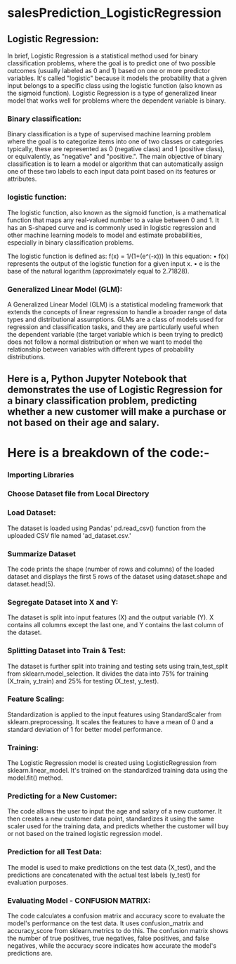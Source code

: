 # salesPrediction_LogisticRegression



## Logistic Regression:
In brief, Logistic Regression is a statistical method used for binary classification problems, where the goal is to predict one of two possible outcomes (usually labeled as 0 and 1) based on one or more predictor variables. It's called "logistic" because it models the probability that a given input belongs to a specific class using the logistic function (also known as the sigmoid function). Logistic Regression is a type of generalized linear model that works well for problems where the dependent variable is binary.

### Binary classification:
Binary classification is a type of supervised machine learning problem where the goal is to categorize items into one of two classes or categories typically, these are represented as 0 (negative class) and 1 (positive class), or equivalently, as "negative" and "positive.".  The main objective of binary classification is to learn a model or algorithm that can automatically assign one of these two labels to each input data point based on its features or attributes.

### logistic function:
The logistic function, also known as the sigmoid function, is a mathematical function that maps any real-valued number to a value between 0 and 1. It has an S-shaped curve and is commonly used in logistic regression and other machine learning models to model and estimate probabilities, especially in binary classification problems.

The logistic function is defined as:
    f(x) = 1/(1+(e^(-x)))
In this equation:
• f(x) represents the output of the logistic function for a given input x.
• e is the base of the natural logarithm (approximately equal to 2.71828).

### Generalized Linear Model (GLM):
A Generalized Linear Model (GLM) is a statistical modeling framework that extends the concepts of linear regression to handle a broader range of data types and distributional assumptions. GLMs are a class of models used for regression and classification tasks, and they are particularly useful when the dependent variable (the target variable which is been trying to predict) does not follow a normal distribution or when we want to model the relationship between variables with different types of probability distributions.




## Here is a, Python Jupyter Notebook that demonstrates the use of Logistic Regression for a binary classification problem, predicting whether a new customer will make a purchase or not based on their age and salary. 

Here is a breakdown of the code:-
===================================

### Importing Libraries

### Choose Dataset file from Local Directory

### Load Dataset:
The dataset is loaded using Pandas' pd.read_csv() function from the uploaded CSV file named 'ad_dataset.csv.'

### Summarize Dataset
The code prints the shape (number of rows and columns) of the loaded dataset and displays the first 5 rows of the dataset using dataset.shape and dataset.head(5).

### Segregate Dataset into X and Y:
The dataset is split into input features (X) and the output variable (Y). X contains all columns except the last one, and Y contains the last column of the dataset.

### Splitting Dataset into Train & Test:
The dataset is further split into training and testing sets using train_test_split from sklearn.model_selection. It divides the data into 75% for training (X_train, y_train) and 25% for testing (X_test, y_test).

### Feature Scaling:
Standardization is applied to the input features using StandardScaler from sklearn.preprocessing. It scales the features to have a mean of 0 and a standard deviation of 1 for better model performance.

### Training:
The Logistic Regression model is created using LogisticRegression from sklearn.linear_model. It's trained on the standardized training data using the model.fit() method.

### Predicting for a New Customer:
The code allows the user to input the age and salary of a new customer. It then creates a new customer data point, standardizes it using the same scaler used for the training data, and predicts whether the customer will buy or not based on the trained logistic regression model.

### Prediction for all Test Data:
The model is used to make predictions on the test data (X_test), and the predictions are concatenated with the actual test labels (y_test) for evaluation purposes.

### Evaluating Model - CONFUSION MATRIX:
The code calculates a confusion matrix and accuracy score to evaluate the model's performance on the test data. It uses confusion_matrix and accuracy_score from sklearn.metrics to do this. The confusion matrix shows the number of true positives, true negatives, false positives, and false negatives, while the accuracy score indicates how accurate the model's predictions are.
